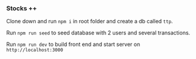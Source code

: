 ### Stocks ++

Clone down and run `npm i` in root folder and create a db called `ttp`.

Run `npm run seed` to seed database with 2 users and several transactions.

Run `npm run dev` to build front end and start server on `http://localhost:3000`
